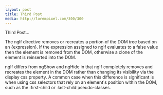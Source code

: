 ```yaml
---
layout: post
title: Third Post
media: http://lorempixel.com/300/300
---
```


Third Post...

The ngIf directive removes or recreates a portion of the DOM tree based on an {expression}. If the expression assigned to ngIf evaluates to a false value then the element is removed from the DOM, otherwise a clone of the element is reinserted into the DOM.

ngIf differs from ngShow and ngHide in that ngIf completely removes and recreates the element in the DOM rather than changing its visibility via the display css property. A common case when this difference is significant is when using css selectors that rely on an element's position within the DOM, such as the :first-child or :last-child pseudo-classes.

